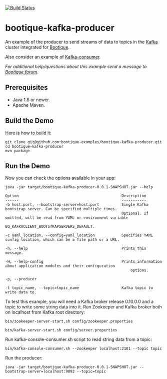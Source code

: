 [![Build Status](https://travis-ci.org/bootique-examples/bootique-kafka-producer.svg)](https://travis-ci.org/bootique-examples/bootique-kafka-producer)

# bootique-kafka-producer

An example of the producer to send streams of data to topics in the [Kafka](https://kafka.apache.org) cluster integrated for [Bootique](http://bootique.io).

Also consider an example of [Kafka-consumer](https://github.com/bootique-examples/bootique-kafka-consumer). 

*For additional help/questions about this example send a message to
[Bootique forum](https://groups.google.com/forum/#!forum/bootique-user).*

## Prerequisites

* Java 1.8 or newer.
* Apache Maven.

## Build the Demo

Here is how to build it:

	git clone git@github.com:bootique-examples/bootique-kafka-producer.git
	cd bootique-kafka-producer
	mvn package

## Run the Demo

Now you can check the options available in your app:

    java -jar target/bootique-kafka-producer-0.0.1-SNAPSHOT.jar --help

	Option                                              Description
    ------                                              -----------    
    -b host:port, --bootstrap-server=host:port          Single Kafka bootstrap server. Can be specified multiple times.
                                                        Optional. If omitted, will be read from YAML or environment variable
                                                            BQ_KAFKACLIENT_BOOTSTRAPSERVERS_DEFAULT.
    
    -c yaml_location, --config=yaml_location            Specifies YAML config location, which can be a file path or a URL.
    
    -h, --help                                          Prints this message.
    
    -H, --help-config                                   Prints information about application modules and their configuration
                                                            options.
    
    -p, --producer
    
    -t topic_name, --topic=topic_name                   Kafka topic to write data to.
    
To test this example, you will need a Kafka broker release 0.10.0.0 and a topic to write some string data into it. 
Run Zookeeper and Kafka broker both on localhost from Kafka root directory:

    bin/zookeeper-server-start.sh config/zookeeper.properties
    
    bin/kafka-server-start.sh config/server.properties
    
Run kafka-console-consumer.sh script to read string data from a topic:
        
    bin/kafka-console-consumer.sh --zookeeper localhost:2181 --topic topic 

Run the producer:

    java -jar target/bootique-kafka-producer-0.0.1-SNAPSHOT.jar --bootstrap-server=localhost:9092 --topic=topic 

